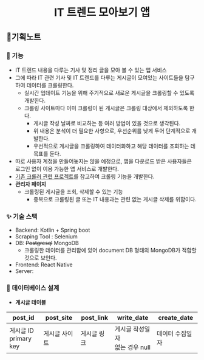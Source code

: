 <h1 align="center">
  IT 트렌드 모아보기 앱
</h1>

## 📝기획노트
### 🚀 기능
* IT 트렌드 내용을 다루는 기사 및 정리 글을 모아 볼 수 있는 앱 서비스
* 그에 따라 IT 관련 기사 및 IT 트렌드를 다루는 게시글이 모여있는 사이트들을 탐구하여 데이터를 크롤링한다.
  * 실시간 업데이트 기능을 위해 주기적으로 새로운 게시글을 크롤링할 수 있도록 개발한다.
  * 크롤링 사이트마다 이미 크롤링이 된 게시글은 크롤링 대상에서 제외하도록 한다.
    * 게시글 작성 날짜로 비교하는 등 여러 방법이 있을 것으로 생각된다.
    * 위 내용은 분석이 더 필요한 사항으로, 우선순위를 낮게 두어 단계적으로 개발한다.
    * 우선적으로 게시글을 크롤링하여 데이터화하고 해당 데이터를 조회하는 데 목표를 둔다.
* 따로 사용자 계정을 만들어놓지는 않을 예정으로, 앱을 다운로드 받은 사용자들은 로그인 없이 이용 가능한 앱 서비스로 개발한다.
* [기존 크롤러 관련 프로젝트](https://github.com/lgm1007/community-crawler)를 참고하여 크롤링 기능을 개발한다. 
* **관리자 페이지**
  * 크롤링된 게시글을 조회, 삭제할 수 있는 기능
    * 중복으로 크롤링된 글 또는 IT 내용과는 관련 없는 게시글 삭제를 위함이다.
### ✨ 기술 스택
* Backend: Kotlin + Spring boot
* Scraping Tool : Selenium
* DB: ~~Postgresql~~ MongoDB
  * 크롤링한 데이터를 관리함에 있어 document DB 형태의 MongoDB가 적합할 것으로 보인다.
* Frontend: React Native
* Server: 
### 📄 데이터베이스 설계
* **게시글 테이블**

|post_id|post_site|post_link|write_date|create_date
|---|---|---|---|---|
|게시글 ID<br/>primary key|게시글 사이트|게시글 링크|게시글 작성일자<br/>없는 경우 null|데이터 수집일자|
